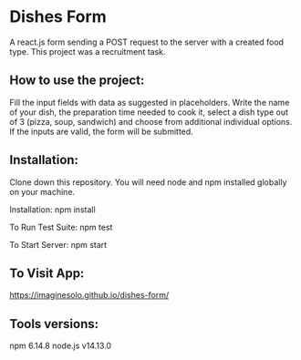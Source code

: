 # Dishes Form
A react.js form sending a POST request to the server with a created food type.
This project was a recruitment task.

## How to use the project:
Fill the input fields with data as suggested in placeholders. Write the name of your dish, the preparation time needed to cook it, select a dish type out of 3 (pizza, soup, sandwich) and choose from additional individual options. If the inputs are valid, the form will be submitted.

## Installation:
Clone down this repository. You will need node and npm installed globally on your machine.

Installation:
npm install

To Run Test Suite:
npm test

To Start Server:
npm start

## To Visit App:
https://imaginesolo.github.io/dishes-form/

## Tools versions:
npm 6.14.8
node.js v14.13.0
